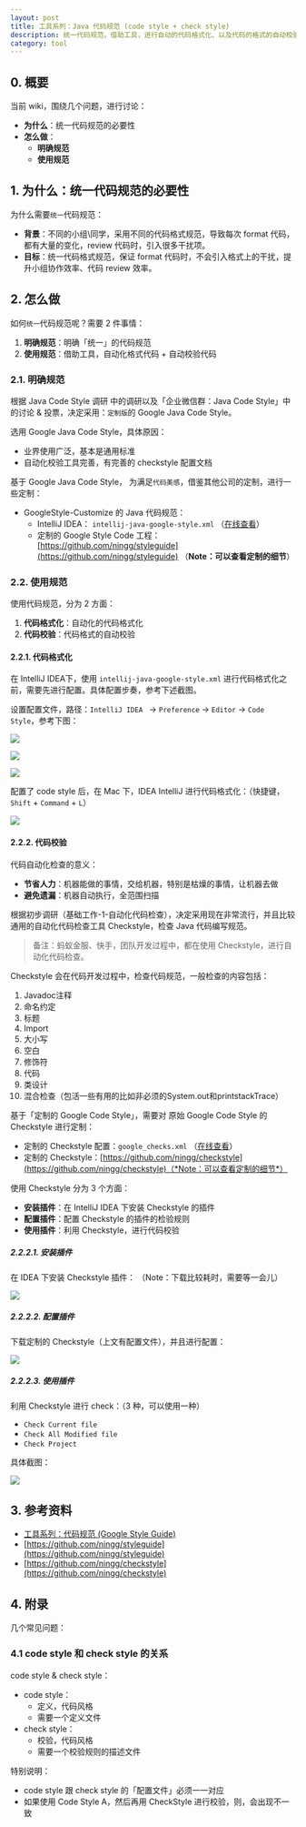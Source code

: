 ```yaml
---
layout: post
title: 工具系列：Java 代码规范 (code style + check style)
description: 统一代码规范，借助工具，进行自动的代码格式化、以及代码的格式的自动校验
category: tool 
---
```


## 0. 概要

当前 wiki，围绕几个问题，进行讨论：

* **为什么**：统一代码规范的必要性
* **怎么做**：
	* **明确规范**
	* **使用规范**

## 1. 为什么：统一代码规范的必要性

为什么需要`统一`代码规范：

* **背景**：不同的小组\同学，采用不同的代码格式规范，导致每次 format 代码，都有大量的变化，review 代码时，引入很多干扰项。
* **目标**：统一代码格式规范，保证 format 代码时，不会引入格式上的干扰，提升小组协作效率、代码 review 效率。

## 2. 怎么做

如何`统一`代码规范呢？需要 2 件事情：

1. **明确规范**：明确「统一」的代码规范
1. **使用规范**：借助工具，自动化格式代码 + 自动校验代码

### 2.1. 明确规范

根据 Java Code Style 调研 中的调研以及「企业微信群：Java Code Style」中的讨论 & 投票，决定采用：`定制版`的 Google Java Code Style。

选用 Google Java Code Style，具体原因：

* 业界使用广泛，基本是通用标准
* 自动化校验工具完善，有完善的 checkstyle 配置文档

基于 Google Java Code Style， 为满足`代码美感`，借鉴其他公司的定制，进行一些定制：

* GoogleStyle-Customize 的 Java 代码规范：
	* IntelliJ IDEA： `intellij-java-google-style.xml` （[在线查看](https://github.com/ningg/styleguide/blob/gh-pages/intellij-java-google-style.xml)）
	* 定制的 Google Style Code 工程： [https://github.com/ningg/styleguide](https://github.com/ningg/styleguide) （**Note：可以查看定制的细节**）

### 2.2. 使用规范

使用代码规范，分为 2 方面：

1. **代码格式化**：自动化的代码格式化
1. **代码校验**：代码格式的自动校验

#### 2.2.1. 代码格式化

在 IntelliJ IDEA下，使用  `intellij-java-google-style.xml` 进行代码格式化之前，需要先进行配置。具体配置步奏，参考下述截图。


设置配置文件，路径：`IntelliJ IDEA ` → `Preference` → `Editor` → `Code Style`，参考下图：


![](/images/tool-idea-code-style-and-check-style/code-style-config-1.png)


![](/images/tool-idea-code-style-and-check-style/code-style-config-2-choose-file.png)


![](/images/tool-idea-code-style-and-check-style/code-style-config-3-select-plan.png) 



配置了 code style 后，在 Mac 下，IDEA IntelliJ 进行代码格式化：（快捷键，`Shift` + `Command` + `L`）

![](/images/tool-idea-code-style-and-check-style/code-style-config-4-reformat-code.png)


#### 2.2.2. 代码校验

代码自动化检查的意义：

* **节省人力**：机器能做的事情，交给机器，特别是枯燥的事情，让机器去做
* **避免遗漏**：机器自动执行，全范围扫描

根据初步调研（基础工作-1-自动化代码检查），决定采用现在非常流行，并且比较通用的自动化代码检查工具 Checkstyle，检查 Java 代码编写规范。

> 备注：蚂蚁金服、快手，团队开发过程中，都在使用 Checkstyle，进行自动化代码检查。

Checkstyle 会在代码开发过程中，检查代码规范，一般检查的内容包括：

1. Javadoc注释
1. 命名约定
1. 标题
1. Import
1. 大小写
1. 空白
1. 修饰符
1. 代码
1. 类设计
1. 混合检查（包活一些有用的比如非必须的System.out和printstackTrace）
 

基于「定制的 Google Code Style」，需要对 原始 Google Code Style 的 Checkstyle 进行定制：

* 定制的 Checkstyle 配置：`google_checks.xml` （[在线查看](https://github.com/ningg/checkstyle/blob/master/src/main/resources/google_checks.xml)）
* 定制的 Checkstyle：[https://github.com/ningg/checkstyle](https://github.com/ningg/checkstyle)（*Note：可以查看定制的细节*）


使用 Checkstyle 分为 3 个方面：

* **安装插件**：在 IntelliJ IDEA 下安装 Checkstyle 的插件
* **配置插件**：配置 Checkstyle 的插件的检验规则
* **使用插件**：利用 Checkstyle，进行代码校验

##### 2.2.2.1. 安装插件

在 IDEA 下安装 Checkstyle 插件： （Note：下载比较耗时，需要等一会儿）

![](/images/tool-idea-code-style-and-check-style/check-style-config-1-plugin-install.png)
 

##### 2.2.2.2. 配置插件

下载定制的 Checkstyle（上文有配置文件），并且进行配置：

![](/images/tool-idea-code-style-and-check-style/check-style-config-2-configure.png)



##### 2.2.2.3. 使用插件

利用 Checkstyle 进行 check：（3 种，可以使用一种）

* `Check Current file`
* `Check All Modified file`
* `Check Project`

具体截图：

![](/images/tool-idea-code-style-and-check-style/check-style-config-3-usage.png)

## 3. 参考资料

* [工具系列：代码规范 (Google Style Guide)](http://ningg.top/tool-personal-intellij-idea-code-format-google-style/)
* [https://github.com/ningg/styleguide](https://github.com/ningg/styleguide)
* [https://github.com/ningg/checkstyle](https://github.com/ningg/checkstyle)

## 4. 附录

几个常见问题：

### 4.1 code style 和 check style 的关系

code style & check style：

* code style：
	* 定义，代码风格
	* 需要一个定义文件
* check style：
	* 校验，代码风格
	* 需要一个校验规则的描述文件

特别说明：

* code style 跟 check style 的「配置文件」必须一一对应
* 如果使用 Code Style A，然后再用 CheckStyle 进行校验，则，会出现不一致








[NingG]:    http://ningg.github.com  "NingG"

